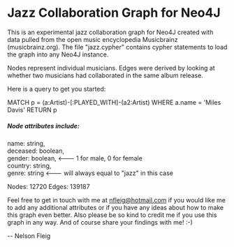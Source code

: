 # Jazz Collaboration Graph for Neo4J

This is an experimental jazz collaboration graph for Neo4J created with data pulled from the open music encyclopedia Musicbrainz (musicbrainz.org). The file "jazz.cypher" contains cypher statements to load the graph into any Neo4J instance. 

Nodes represent individual musicians. Edges were derived by looking at whether two musicians had collaborated in the same album release.

Here is a query to get you started:

MATCH p = (a:Artist)-[:PLAYED_WITH]-(a2:Artist)
WHERE a.name = 'Miles Davis'
RETURN p


##### Node attributes include:

name: string,  
deceased: boolean,  
gender: boolean,    <--- 1 for male, 0 for female  
country: string,  
genre: string       <--- will always equal to "jazz" in this case  

Nodes: 12720
Edges: 139187

Feel free to get in touch with me at nfleig@hotmail.com if you would like me to add any additional attributes or if you have any ideas about how to make this graph even better. Also please be so kind to credit me if you use this graph in any way. And of course share your findings with me! :-) 

-- Nelson Fleig
